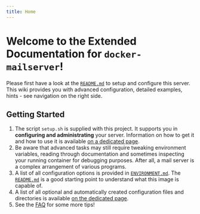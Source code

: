 ```yaml
---
title: Home
---
```


# Welcome to the Extended Documentation for `docker-mailserver`!

Please first have a look at the [`README.md`][github-file-readme] to setup and configure this server. This wiki provides you with advanced configuration, detailed examples, hints - see navigation on the right side.

## Getting Started

1. The script `setup.sh` is supplied with this project. It supports you in **configuring and administrating** your server. Information on how to get it and how to use it is available [on a dedicated page][docs-setupsh].
2. Be aware that advanced tasks may still require tweaking environment variables, reading through documentation and sometimes inspecting your running container for debugging purposes. After all, a mail server is a complex arrangement of various programs.
3. A list of all configuration options is provided in [`ENVIRONMENT.md`][github-file-env]. The [`README.md`][github-file-readme] is a good starting point to understand what this image is capable of.
4. A list of all optional and automatically created configuration files and directories is available [on the dedicated page][docs-optionalconfig].
5. See the [FAQ][docs-faq] for some more tips!

[docs-faq]: ./config/troubleshooting/faq.md
[docs-optionalconfig]: ./advanced/optional-config.md
[docs-setupsh]: ./config/setup.sh.md
[github-file-readme]: https://github.com/docker-mailserver/docker-mailserver/blob/master/README.md
[github-file-env]: https://github.com/docker-mailserver/docker-mailserver/blob/master/ENVIRONMENT.md

